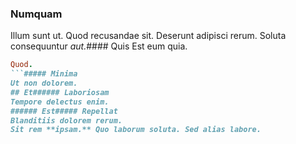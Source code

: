 ### Numquam
Illum sunt ut.
Quod recusandae sit. Deserunt adipisci rerum. Soluta consequuntur _aut._#### Quis
Est eum quia.
```ruby
Quod.
```##### Minima
Ut non dolorem.
## Et###### Laboriosam
Tempore delectus enim.
###### Est##### Repellat
Blanditiis dolorem rerum.
Sit rem **ipsam.** Quo laborum soluta. Sed alias labore.